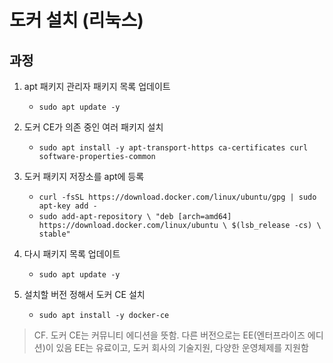 # 도커 설치 (리눅스)

## 과정

1. apt 패키지 관리자 패키지 목록 업데이트
    - `sudo apt update -y`

2. 도커 CE가 의존 중인 여러 패키지 설치
    - `sudo apt install -y apt-transport-https ca-certificates curl software-properties-common`
3. 도커 패키지 저장소를 apt에 등록
    - `curl -fsSL https://download.docker.com/linux/ubuntu/gpg | sudo apt-key add -`
    - `sudo add-apt-repository \
    "deb [arch=amd64] https://download.docker.com/linux/ubuntu \
    $(lsb_release -cs) \
    stable"`
4. 다시 패키지 목록 업데이트
    - `sudo apt update -y`
5. 설치할 버전 정해서 도커 CE 설치
    - `sudo apt install -y docker-ce`

> CF. 도커 CE는 커뮤니티 에디션을 뜻함. 다른 버전으로는 EE(엔터프라이즈 에디션)이 있음 EE는 유료이고, 도커 회사의 기술지원, 다양한 운영체제를 지원함